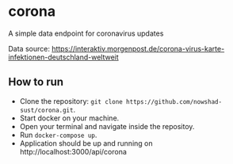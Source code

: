 # corona
A simple data endpoint for coronavirus updates

Data source: https://interaktiv.morgenpost.de/corona-virus-karte-infektionen-deutschland-weltweit

## How to run
- Clone the repository: `git clone https://github.com/nowshad-sust/corona.git`.
- Start docker on your machine.
- Open your terminal and navigate inside the repositoy.
- Run `docker-compose up`.
- Application should be up and running on http://localhost:3000/api/corona
